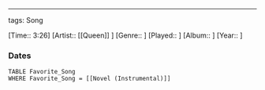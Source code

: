 ---
tags: Song  

[Time:: 3:26]
[Artist:: [[Queen]] ]
[Genre:: ]
[Played:: ]
[Album:: ]
[Year:: ]
### Dates
````dataview
TABLE Favorite_Song
WHERE Favorite_Song = [[Novel (Instrumental)]]
````
